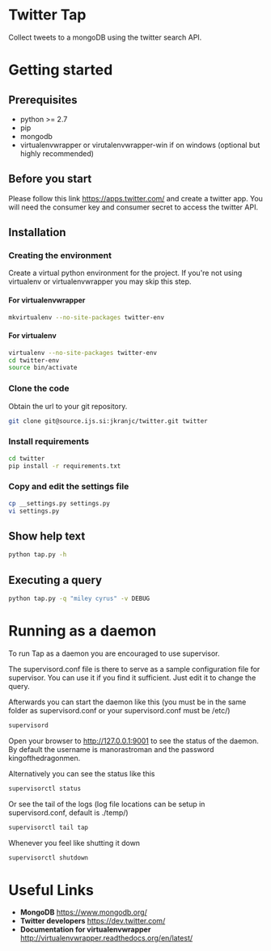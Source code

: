 # Twitter Tap #

Collect tweets to a mongoDB using the twitter search API.

# Getting started #
## Prerequisites ##

- python >= 2.7
- pip
- mongodb
- virtualenvwrapper or virutalenvwrapper-win if on windows (optional but highly recommended)

## Before you start ##
Please follow this link https://apps.twitter.com/ and create a twitter app. You will need the consumer key and consumer secret to access the twitter API.

## Installation ##
### Creating the environment ###
Create a virtual python environment for the project.
If you're not using virtualenv or virtualenvwrapper you may skip this step.

#### For virtualenvwrapper ####
```bash
mkvirtualenv --no-site-packages twitter-env
```

#### For virtualenv ####
```bash
virtualenv --no-site-packages twitter-env
cd twitter-env
source bin/activate
```

### Clone the code ###
Obtain the url to your git repository.

```bash
git clone git@source.ijs.si:jkranjc/twitter.git twitter
```

### Install requirements ###
```bash
cd twitter
pip install -r requirements.txt
```

### Copy and edit the settings file ###
```bash
cp __settings.py settings.py
vi settings.py
```

## Show help text ##
```bash
python tap.py -h
```

## Executing a query ##
```bash
python tap.py -q "miley cyrus" -v DEBUG
```

# Running as a daemon #

To run Tap as a daemon you are encouraged to use supervisor.

The supervisord.conf file is there to serve as a sample configuration file for supervisor. You can use it if you find it sufficient. Just edit it to change the query.

Afterwards you can start the daemon like this (you must be in the same folder as supervisord.conf or your supervisord.conf must be /etc/)

```bash
supervisord
```

Open your browser to http://127.0.0.1:9001 to see the status of the daemon.
By default the username is manorastroman and the password kingofthedragonmen.

Alternatively you can see the status like this

```bash
supervisorctl status
```

Or see the tail of the logs (log file locations can be setup in supervisord.conf, default is ./temp/)

```bash
supervisorctl tail tap
```

Whenever you feel like shutting it down

```bash
supervisorctl shutdown
```

# Useful Links #

- **MongoDB** https://www.mongodb.org/
- **Twitter developers** https://dev.twitter.com/
- **Documentation for virtualenvwrapper** http://virtualenvwrapper.readthedocs.org/en/latest/